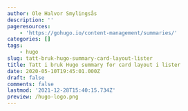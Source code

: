 ```yaml
---
author: Ole Halvor Smylingsås
description: ''
pageresources:
    - 'https://gohugo.io/content-management/summaries/'
categories: []
tags:
    - hugo
slug: tatt-bruk-hugo-summary-card-layout-lister
title: Tatt i bruk Hugo summary for card layout i lister
date: 2020-05-10T19:45:01.000Z
draft: false
comments: false
lastmod: '2021-12-28T15:40:15.734Z'
preview: /hugo-logo.png
---
```


